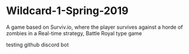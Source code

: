 # Wildcard-1-Spring-2019
A game based on Surviv.io, where the player survives against a horde of zombies in a Real-time strategy, Battle Royal type game


testing github discord bot
